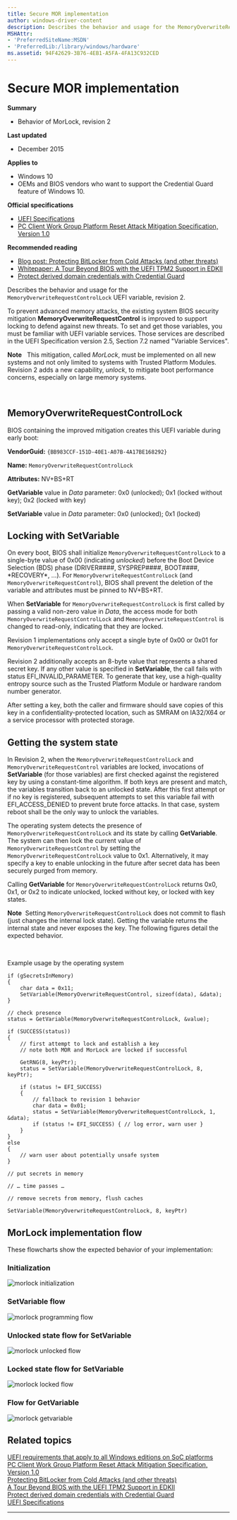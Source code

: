 ```yaml
---
title: Secure MOR implementation
author: windows-driver-content
description: Describes the behavior and usage for the MemoryOverwriteRequestControlLock UEFI variable, revision 2.
MSHAttr:
- 'PreferredSiteName:MSDN'
- 'PreferredLib:/library/windows/hardware'
ms.assetid: 94F42629-3B76-4EB1-A5FA-4FA13C932CED
---
```


# Secure MOR implementation


**Summary**

-   Behavior of MorLock, revision 2

**Last updated**

-   December 2015

**Applies to**

-   Windows 10
-   OEMs and BIOS vendors who want to support the Credential Guard feature of Windows 10.

**Official specifications**

-   [UEFI Specifications](http://go.microsoft.com/fwlink/p/?LinkId=717873)
-   [PC Client Work Group Platform Reset Attack Mitigation Specification, Version 1.0](http://go.microsoft.com/fwlink/p/?LinkId=717870)

**Recommended reading**

-   [Blog post: Protecting BitLocker from Cold Attacks (and other threats)]( http://go.microsoft.com/fwlink/p/?LinkId=717871)
-   [Whitepaper: A Tour Beyond BIOS with the UEFI TPM2 Support in EDKII]( http://go.microsoft.com/fwlink/p/?LinkId=717872)
-   [Protect derived domain credentials with Credential Guard]( http://go.microsoft.com/fwlink/p/?LinkId=717899)

Describes the behavior and usage for the `MemoryOverwriteRequestControlLock` UEFI variable, revision 2.

To prevent advanced memory attacks, the existing system BIOS security mitigation **MemoryOverwriteRequestControl** is improved to support locking to defend against new threats. To set and get those variables, you must be familiar with UEFI variable services. Those services are described in the UEFI Specification version 2.5, Section 7.2 named "Variable Services".

**Note**   This mitigation, called *MorLock*, must be implemented on all new systems and not only limited to systems with Trusted Platform Modules. Revision 2 adds a new capability, *unlock*, to mitigate boot performance concerns, especially on large memory systems.

 

## MemoryOverwriteRequestControlLock


BIOS containing the improved mitigation creates this UEFI variable during early boot:

**VendorGuid:** `{BB983CCF-151D-40E1-A07B-4A17BE168292}`

**Name:** `MemoryOverwriteRequestControlLock`

**Attributes:** NV+BS+RT

**GetVariable** value in *Data* parameter: 0x0 (unlocked); 0x1 (locked without key); 0x2 (locked with key)

**SetVariable** value in *Data* parameter: 0x0 (unlocked); 0x1 (locked)

## Locking with SetVariable


On every boot, BIOS shall initialize `MemoryOverwriteRequestControlLock` to a single-byte value of 0x00 (indicating *unlocked*) before the Boot Device Selection (BDS) phase (DRIVER\#\#\#\#, SYSPREP\#\#\#\#, BOOT\#\#\#\#, \*RECOVERY\*, …). For `MemoryOverwriteRequestControlLock` (and `MemoryOverwriteRequestControl`), BIOS shall prevent the deletion of the variable and attributes must be pinned to NV+BS+RT.

When **SetVariable** for `MemoryOverwriteRequestControlLock` is first called by passing a valid non-zero value in *Data*, the access mode for both `MemoryOverwriteRequestControlLock` and `MemoryOverwriteRequestControl` is changed to read-only, indicating that they are locked.

Revision 1 implementations only accept a single byte of 0x00 or 0x01 for `MemoryOverwriteRequestControlLock`.

Revision 2 additionally accepts an 8-byte value that represents a shared secret key. If any other value is specified in **SetVariable**, the call fails with status EFI\_INVALID\_PARAMETER. To generate that key, use a high-quality entropy source such as the Trusted Platform Module or hardware random number generator.

After setting a key, both the caller and firmware should save copies of this key in a confidentiality-protected location, such as SMRAM on IA32/X64 or a service processor with protected storage.

## Getting the system state


In Revision 2, when the `MemoryOverwriteRequestControlLock` and `MemoryOverwriteRequestControl` variables are locked, invocations of **SetVariable** (for those variables) are first checked against the registered key by using a constant-time algorithm. If both keys are present and match, the variables transition back to an unlocked state. After this first attempt or if no key is registered, subsequent attempts to set this variable fail with EFI\_ACCESS\_DENIED to prevent brute force attacks. In that case, system reboot shall be the only way to unlock the variables.

The operating system detects the presence of `MemoryOverwriteRequestControlLock` and its state by calling **GetVariable**. The system can then lock the current value of `MemoryOverwriteRequestControl` by setting the `MemoryOverwriteRequestControlLock` value to 0x1. Alternatively, it may specify a key to enable unlocking in the future after secret data has been securely purged from memory.

Calling **GetVariable** for `MemoryOverwriteRequestControlLock` returns 0x0, 0x1, or 0x2 to indicate unlocked, locked without key, or locked with key states.

**Note**  Setting `MemoryOverwriteRequestControlLock` does not commit to flash (just changes the internal lock state). Getting the variable returns the internal state and never exposes the key. The following figures detail the expected behavior.

 

Example usage by the operating system

``` syntax
if (gSecretsInMemory) 
{
    char data = 0x11;
    SetVariable(MemoryOverwriteRequestControl, sizeof(data), &data);
}
 
// check presence
status = GetVariable(MemoryOverwriteRequestControlLock, &value);  
    
if (SUCCESS(status)) 
{
    // first attempt to lock and establish a key 
    // note both MOR and MorLock are locked if successful

    GetRNG(8, keyPtr);
    status = SetVariable(MemoryOverwriteRequestControlLock, 8, keyPtr); 

    if (status != EFI_SUCCESS) 
    {
        // fallback to revision 1 behavior
        char data = 0x01;
        status = SetVariable(MemoryOverwriteRequestControlLock, 1, &data); 
        if (status != EFI_SUCCESS) { // log error, warn user }
    }
} 
else 
{
    // warn user about potentially unsafe system
}

// put secrets in memory

// … time passes …

// remove secrets from memory, flush caches

SetVariable(MemoryOverwriteRequestControlLock, 8, keyPtr)
```

## MorLock implementation flow


These flowcharts show the expected behavior of your implementation:

### Initialization

![morlock initialization](images/morlock.png)

### SetVariable flow

![morlock programming flow](images/morlock1.png)

### Unlocked state flow for SetVariable

![morlock unlocked flow](images/morlock2.png)

### Locked state flow for SetVariable

![morlock locked flow](images/morlock3.png)

### Flow for GetVariable

![morlock getvariable](images/morlock4.png)

## Related topics
[UEFI requirements that apply to all Windows editions on SoC platforms](uefi-requirements-that-apply-to-all-windows-platforms.md#security-requirements)  
[PC Client Work Group Platform Reset Attack Mitigation Specification, Version 1.0](http://go.microsoft.com/fwlink/p/?LinkId=717870)  
[Protecting BitLocker from Cold Attacks (and other threats)]( http://go.microsoft.com/fwlink/p/?LinkId=717871)  
[A Tour Beyond BIOS with the UEFI TPM2 Support in EDKII]( http://go.microsoft.com/fwlink/p/?LinkId=717872)  
[Protect derived domain credentials with Credential Guard]( http://go.microsoft.com/fwlink/p/?LinkId=717899)  
[UEFI Specifications](http://go.microsoft.com/fwlink/p/?LinkId=717873)  

--------------------


